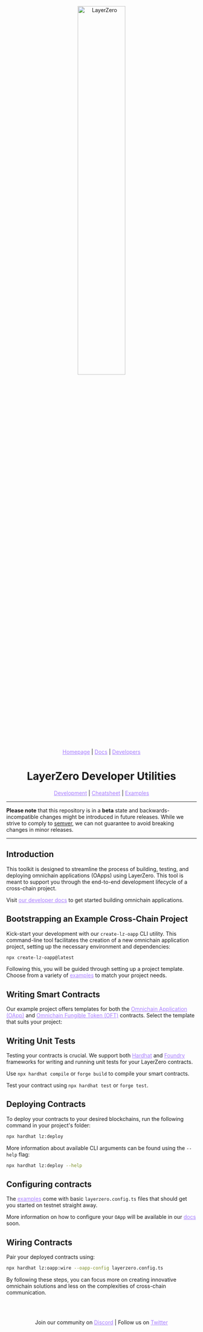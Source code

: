 <p align="center">
  <a href="https://layerzero.network">
    <img alt="LayerZero" style="width: 50%" src="https://layerzero.network/static/logo.svg"/>
  </a>
</p>

<p align="center">
  <a href="https://layerzero.network" style="color: #a77dff">Homepage</a> | <a href="https://docs.layerzero.network/" style="color: #a77dff">Docs</a> | <a href="https://layerzero.network/developers" style="color: #a77dff">Developers</a>
</p>

<h1 align="center">LayerZero Developer Utilities</h1>

<p align="center">
  <a href="/DEVELOPMENT.md" style="color: #a77dff">Development</a> | <a href="/CHEATSHEET.md" style="color: #a77dff">Cheatsheet</a> | <a href="/examples" style="color: #a77dff">Examples</a>
</p>

---

**Please note** that this repository is in a **beta** state and backwards-incompatible changes might be introduced in future releases. While we strive to comply to [semver](https://semver.org/), we can not guarantee to avoid breaking changes in minor releases.

---

## Introduction

This toolkit is designed to streamline the process of building, testing, and deploying omnichain applications (OApps) using LayerZero. This tool is meant to support you through the end-to-end development lifecycle of a cross-chain project.

Visit <a href="https://docs.layerzero.network/" style="color: #a77dff">our developer docs</a> to get started building omnichain applications.

## Bootstrapping an Example Cross-Chain Project

Kick-start your development with our `create-lz-oapp` CLI utility. This command-line tool facilitates the creation of a new omnichain application project, setting up the necessary environment and dependencies:

```bash
npx create-lz-oapp@latest
```

Following this, you will be guided through setting up a project template. Choose from a variety of <a href="/examples" style="color: #a77dff">examples</a> to match your project needs.

## Writing Smart Contracts

Our example project offers templates for both the <a href="https://docs.layerzero.network/contracts/oapp" style="color: #a77dff">Omnichain Application (OApp)</a> and <a href="https://docs.layerzero.network/contracts/oft" style="color: #a77dff">Omnichain Fungible Token (OFT)</a> contracts. Select the template that suits your project:

## Writing Unit Tests

Testing your contracts is crucial. We support both <a href="https://hardhat.org/" style="color: #a77dff">Hardhat</a> and <a href="https://book.getfoundry.sh/" style="color: #a77dff">Foundry</a> frameworks for writing and running unit tests for your LayerZero contracts.

Use `npx hardhat compile` or `forge build` to compile your smart contracts.

Test your contract using `npx hardhat test` or `forge test`.

## Deploying Contracts

To deploy your contracts to your desired blockchains, run the following command in your project's folder:

```bash
npx hardhat lz:deploy
```

More information about available CLI arguments can be found using the `--help` flag:

```bash
npx hardhat lz:deploy --help
```

## Configuring contracts

The <a href="/examples" style="color: #a77dff">examples</a> come with basic `layerzero.config.ts` files that should get you started on testnet straight away.

More information on how to configure your `OApp` will be available in our <a href="https://docs.layerzero.network/" style="color: #a77dff">docs</a> soon.

## Wiring Contracts

Pair your deployed contracts using:

```bash
npx hardhat lz:oapp:wire --oapp-config layerzero.config.ts
```

By following these steps, you can focus more on creating innovative omnichain solutions and less on the complexities of cross-chain communication.

<br></br>

<p align="center">
  Join our community on <a href="https://discord-layerzero.netlify.app/discord" style="color: #a77dff">Discord</a> | Follow us on <a href="https://twitter.com/LayerZero_Labs" style="color: #a77dff">Twitter</a>
</p>
